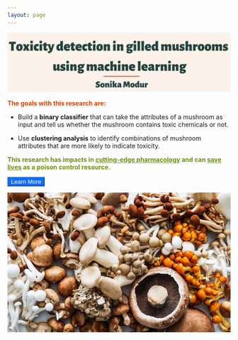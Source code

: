 ```yaml
---
layout: page
---
```

![alt-text-1](/assets/img/Title2.png "title")


<font color="#E34000"><b>The goals with this research are:</b></font>
 
- Build a **binary classifier** that can take the attributes of a mushroom as input and tell us whether the mushroom contains toxic chemicals or not.
 
- Use **clustering analysis** to identify combinations of mushroom attributes that are more likely to indicate toxicity.


<font color="#6b9207"><b>This research has impacts in <u>cutting-edge pharmacology</u> and can <u>save lives</u> as a poison control resource.</b></font>

<a href="https://sonikarichamodur.github.io/abstract/">
    <button type="button" style="color:#fff;background-color:#0d6efd;border-color:#0d6efd">Learn More</button> 
</a>
 


![alt-text-1](/assets/img/different-mushrooms.jpeg "mushrooms") 





